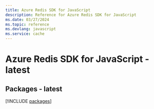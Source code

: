 ```yaml
---
title: Azure Redis SDK for JavaScript
description: Reference for Azure Redis SDK for JavaScript
ms.date: 03/27/2024
ms.topic: reference
ms.devlang: javascript
ms.service: cache
---
```

# Azure Redis SDK for JavaScript - latest
## Packages - latest
[!INCLUDE [packages](redis-index.md)]